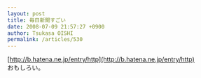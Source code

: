```yaml
---
layout: post
title: 毎日新聞すごい
date: 2008-07-09 21:57:27 +0900
author: Tsukasa OISHI
permalink: /articles/530
---
```



[http://b.hatena.ne.jp/entry/http](http://b.hatena.ne.jp/entry/http)  
おもしろい。  

